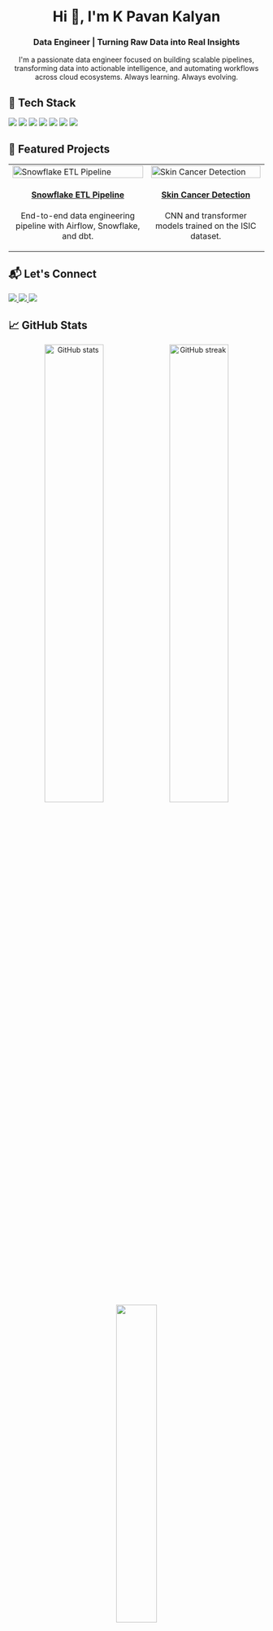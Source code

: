 <!-- HEADER -->
<h1 align="center">Hi 👋, I'm K Pavan Kalyan</h1>
<h3 align="center">Data Engineer | Turning Raw Data into Real Insights</h3>

<!-- BIO -->
<p align="center">
  I'm a passionate data engineer focused on building scalable pipelines, transforming data into actionable intelligence, and automating workflows across cloud ecosystems. Always learning. Always evolving.
</p>

<!-- TECH SKILLS -->
<h2>🚀 Tech Stack</h2>
<p align="left">
  <img src="https://img.shields.io/badge/Python-3670A0?style=for-the-badge&logo=python&logoColor=white"/>
  <img src="https://img.shields.io/badge/SQL-005C84?style=for-the-badge&logo=postgresql&logoColor=white"/>
  <img src="https://img.shields.io/badge/Snowflake-29B5E8?style=for-the-badge&logo=snowflake&logoColor=white"/>
  <img src="https://img.shields.io/badge/Apache%20Spark-E25A1C?style=for-the-badge&logo=apachespark&logoColor=white"/>
  <img src="https://img.shields.io/badge/Airflow-017CEE?style=for-the-badge&logo=apacheairflow&logoColor=white"/>
  <img src="https://img.shields.io/badge/Power%20BI-F2C811?style=for-the-badge&logo=powerbi&logoColor=black"/>
  <img src="https://img.shields.io/badge/Terraform-7B42BC?style=for-the-badge&logo=terraform&logoColor=white"/>
</p>

<!-- PROJECTS -->
<h2>🧠 Featured Projects</h2>

<table>
  <tr>
    <td>
      <a href="https://github.com/your-username/snowflake-etl-pipeline">
        <img src="https://github.com/your-username/snowflake-etl-pipeline/raw/main/demo.gif" width="100%" alt="Snowflake ETL Pipeline"/>
        <h4 align="center">Snowflake ETL Pipeline</h4>
      </a>
      <p align="center">End-to-end data engineering pipeline with Airflow, Snowflake, and dbt.</p>
    </td>
    <td>
      <a href="https://github.com/your-username/skin-cancer-detection">
        <img src="https://github.com/your-username/skin-cancer-detection/raw/main/preview.png" width="100%" alt="Skin Cancer Detection"/>
        <h4 align="center">Skin Cancer Detection</h4>
      </a>
      <p align="center">CNN and transformer models trained on the ISIC dataset.</p>
    </td>
  </tr>
</table>

<!-- CONTACT -->
<h2>📬 Let's Connect</h2>
<p align="left">
  <a href="mailto:pavankalyan.kotha.03@gmail.com">
    <img src="https://img.shields.io/badge/Email-D14836?style=for-the-badge&logo=gmail&logoColor=white"/>
  </a>
  <a href="https://www.linkedin.com/in/kpavankalyan">
    <img src="https://img.shields.io/badge/LinkedIn-0A66C2?style=for-the-badge&logo=linkedin&logoColor=white"/>
  </a>
  <a href="https://github.com/your-username">
    <img src="https://img.shields.io/badge/GitHub-181717?style=for-the-badge&logo=github&logoColor=white"/>
  </a>
</p>

<!-- GITHUB STATS -->
<h2>📈 GitHub Stats</h2>
<p align="center">
  <img src="https://github-readme-stats.vercel.app/api?username=pavankalyan03&show_icons=true&theme=radical" alt="GitHub stats" width="48%"/>
  <img src="https://streak-stats.demolab.com?user=pavankalyan03&theme=radical" alt="GitHub streak" width="48%"/>
</p>
<p align="center">
  <img src="https://github-readme-stats.vercel.app/api/top-langs/?username=pavankalyan03&layout=compact&theme=radical" width="40%" />
</p>

<!-- FOOTER -->
<p align="center">
  <img src="https://capsule-render.vercel.app/api?type=waving&color=gradient&height=100&section=footer"/>
</p>

